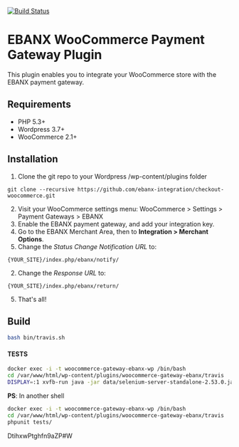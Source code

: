 [![Build Status](https://travis-ci.com/ebanx/checkout-woocommerce.svg?token=fnHBQhvUoN1zMVexkAyq&branch=master)](https://travis-ci.com/ebanx/checkout-woocommerce)

# EBANX WooCommerce Payment Gateway Plugin

This plugin enables you to integrate your WooCommerce store with the EBANX payment gateway.

## Requirements
* PHP 5.3+
* Wordpress 3.7+
* WooCommerce 2.1+

## Installation
1. Clone the git repo to your Wordpress /wp-content/plugins folder
```
git clone --recursive https://github.com/ebanx-integration/checkout-woocommerce.git
```
2. Visit your WooCommerce settings menu:
    WooCommerce > Settings > Payment Gateways > EBANX
3. Enable the EBANX payment gateway, and add your integration key.
4. Go to the EBANX Merchant Area, then to **Integration > Merchant Options**.
  1. Change the _Status Change Notification URL_ to:
```
{YOUR_SITE}/index.php/ebanx/notify/
```
  2. Change the _Response URL_ to:
```
{YOUR_SITE}/index.php/ebanx/return/
```
5. That's all!

## Build

```bash
bash bin/travis.sh
```

#### TESTS

```bash
docker exec -i -t woocommerce-gateway-ebanx-wp /bin/bash
cd /var/www/html/wp-content/plugins/woocommerce-gateway-ebanx/travis
DISPLAY=:1 xvfb-run java -jar data/selenium-server-standalone-2.53.0.jar
```

**PS**: In another shell

```bash
docker exec -i -t woocommerce-gateway-ebanx-wp /bin/bash
cd /var/www/html/wp-content/plugins/woocommerce-gateway-ebanx/travis
phpunit tests/
```

DtihxwPtghfn9aZP#W
